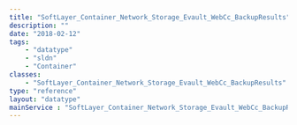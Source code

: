 ```yaml
---
title: "SoftLayer_Container_Network_Storage_Evault_WebCc_BackupResults"
description: ""
date: "2018-02-12"
tags:
    - "datatype"
    - "sldn"
    - "Container"
classes:
    - "SoftLayer_Container_Network_Storage_Evault_WebCc_BackupResults"
type: "reference"
layout: "datatype"
mainService : "SoftLayer_Container_Network_Storage_Evault_WebCc_BackupResults"
---
```

